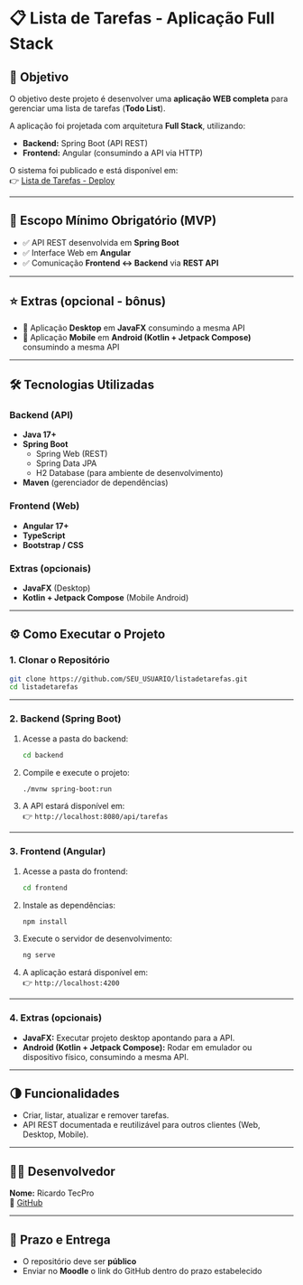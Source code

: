 # 📋 Lista de Tarefas - Aplicação Full Stack

## 🎯 Objetivo
O objetivo deste projeto é desenvolver uma **aplicação WEB completa** para gerenciar uma lista de tarefas (**Todo List**).  

A aplicação foi projetada com arquitetura **Full Stack**, utilizando:  
- **Backend:** Spring Boot (API REST)  
- **Frontend:** Angular (consumindo a API via HTTP)  

O sistema foi publicado e está disponível em:  
👉 [Lista de Tarefas - Deploy](https://ricardotecpro.github.io/ads_proj_aplicacao_full_stack/projetos/listadetarefas_03)  

---

## 📌 Escopo Mínimo Obrigatório (MVP)
- ✅ API REST desenvolvida em **Spring Boot**  
- ✅ Interface Web em **Angular**  
- ✅ Comunicação **Frontend ↔ Backend** via **REST API**  

---

## ⭐ Extras (opcional - bônus)
- 🚀 Aplicação **Desktop** em **JavaFX** consumindo a mesma API  
- 📱 Aplicação **Mobile** em **Android (Kotlin + Jetpack Compose)** consumindo a mesma API  

---

## 🛠️ Tecnologias Utilizadas

### Backend (API)
- **Java 17+**  
- **Spring Boot**  
  - Spring Web (REST)  
  - Spring Data JPA  
  - H2 Database (para ambiente de desenvolvimento)  
- **Maven** (gerenciador de dependências)  

### Frontend (Web)
- **Angular 17+**  
- **TypeScript**  
- **Bootstrap / CSS**  

### Extras (opcionais)
- **JavaFX** (Desktop)  
- **Kotlin + Jetpack Compose** (Mobile Android)  

---

## ⚙️ Como Executar o Projeto

### 1. Clonar o Repositório
```bash
git clone https://github.com/SEU_USUARIO/listadetarefas.git
cd listadetarefas
```

---

### 2. Backend (Spring Boot)
1. Acesse a pasta do backend:  
   ```bash
   cd backend
   ```
2. Compile e execute o projeto:  
   ```bash
   ./mvnw spring-boot:run
   ```
3. A API estará disponível em:  
   👉 `http://localhost:8080/api/tarefas`  

---

### 3. Frontend (Angular)
1. Acesse a pasta do frontend:  
   ```bash
   cd frontend
   ```
2. Instale as dependências:  
   ```bash
   npm install
   ```
3. Execute o servidor de desenvolvimento:  
   ```bash
   ng serve
   ```
4. A aplicação estará disponível em:  
   👉 `http://localhost:4200`  

---

### 4. Extras (opcionais)
- **JavaFX:** Executar projeto desktop apontando para a API.  
- **Android (Kotlin + Jetpack Compose):** Rodar em emulador ou dispositivo físico, consumindo a mesma API.  

---

## 🌗 Funcionalidades
- Criar, listar, atualizar e remover tarefas.  
- API REST documentada e reutilizável para outros clientes (Web, Desktop, Mobile).  

---

## 👨‍💻 Desenvolvedor
**Nome:** Ricardo TecPro  
🔗 [GitHub](https://github.com/ricardotecpro)  

---

## 📅 Prazo e Entrega
- O repositório deve ser **público**  
- Enviar no **Moodle** o link do GitHub dentro do prazo estabelecido  
